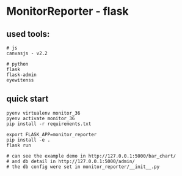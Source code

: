 # MonitorReporter - flask

## used tools:
```
# js
canvasjs - v2.2

# python
flask
flask-admin
eyewitenss
```

## quick start
```
pyenv virtualenv monitor_36
pyenv activate monitor_36
pip install -r requirements.txt

export FLASK_APP=monitor_reporter
pip install -e .
flask run

# can see the example demo in http://127.0.0.1:5000/bar_chart/
# and db detail in http://127.0.0.1:5000/admin/
# the db config were set in monitor_reporter/__init__.py

```
